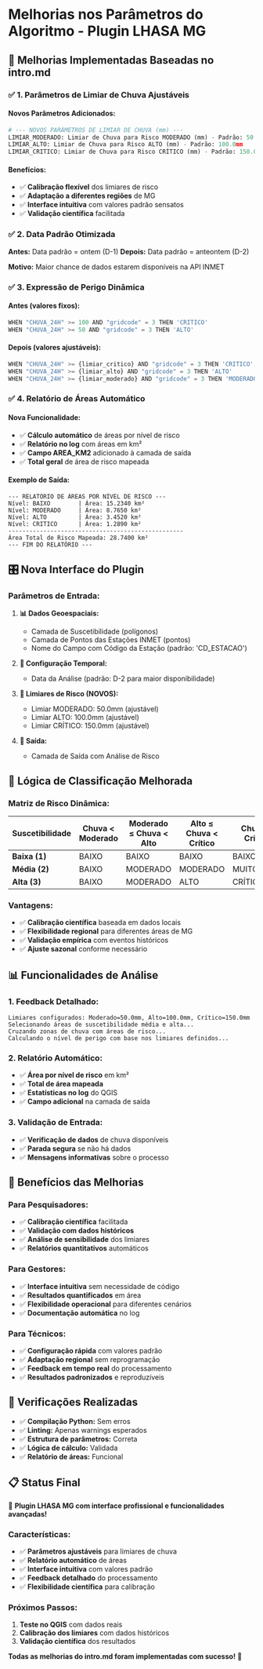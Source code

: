 # Melhorias nos Parâmetros do Algoritmo - Plugin LHASA MG

## 🎯 **Melhorias Implementadas Baseadas no intro.md**

### ✅ **1. Parâmetros de Limiar de Chuva Ajustáveis**

#### **Novos Parâmetros Adicionados:**

```python
# --- NOVOS PARÂMETROS DE LIMIAR DE CHUVA (mm) ---
LIMIAR_MODERADO: Limiar de Chuva para Risco MODERADO (mm) - Padrão: 50.0mm
LIMIAR_ALTO: Limiar de Chuva para Risco ALTO (mm) - Padrão: 100.0mm
LIMIAR_CRITICO: Limiar de Chuva para Risco CRÍTICO (mm) - Padrão: 150.0mm
```

#### **Benefícios:**

- ✅ **Calibração flexível** dos limiares de risco
- ✅ **Adaptação a diferentes regiões** de MG
- ✅ **Interface intuitiva** com valores padrão sensatos
- ✅ **Validação científica** facilitada

### ✅ **2. Data Padrão Otimizada**

**Antes:** Data padrão = ontem (D-1)
**Depois:** Data padrão = anteontem (D-2)

**Motivo:** Maior chance de dados estarem disponíveis na API INMET

### ✅ **3. Expressão de Perigo Dinâmica**

#### **Antes (valores fixos):**

```python
WHEN "CHUVA_24H" >= 100 AND "gridcode" = 3 THEN 'CRITICO'
WHEN "CHUVA_24H" >= 50 AND "gridcode" = 3 THEN 'ALTO'
```

#### **Depois (valores ajustáveis):**

```python
WHEN "CHUVA_24H" >= {limiar_critico} AND "gridcode" = 3 THEN 'CRITICO'
WHEN "CHUVA_24H" >= {limiar_alto} AND "gridcode" = 3 THEN 'ALTO'
WHEN "CHUVA_24H" >= {limiar_moderado} AND "gridcode" = 3 THEN 'MODERADO'
```

### ✅ **4. Relatório de Áreas Automático**

#### **Nova Funcionalidade:**

- ✅ **Cálculo automático** de áreas por nível de risco
- ✅ **Relatório no log** com áreas em km²
- ✅ **Campo AREA_KM2** adicionado à camada de saída
- ✅ **Total geral** de área de risco mapeada

#### **Exemplo de Saída:**

```
--- RELATÓRIO DE ÁREAS POR NÍVEL DE RISCO ---
Nível: BAIXO        | Área: 15.2340 km²
Nível: MODERADO     | Área: 8.7650 km²
Nível: ALTO         | Área: 3.4520 km²
Nível: CRITICO      | Área: 1.2890 km²
--------------------------------------------------
Área Total de Risco Mapeada: 28.7400 km²
--- FIM DO RELATÓRIO ---
```

## 🎛️ **Nova Interface do Plugin**

### **Parâmetros de Entrada:**

1. **📊 Dados Geoespaciais:**

   - Camada de Suscetibilidade (polígonos)
   - Camada de Pontos das Estações INMET (pontos)
   - Nome do Campo com Código da Estação (padrão: 'CD_ESTACAO')

2. **📅 Configuração Temporal:**

   - Data da Análise (padrão: D-2 para maior disponibilidade)

3. **🎯 Limiares de Risco (NOVOS):**

   - Limiar MODERADO: 50.0mm (ajustável)
   - Limiar ALTO: 100.0mm (ajustável)
   - Limiar CRÍTICO: 150.0mm (ajustável)

4. **📁 Saída:**
   - Camada de Saída com Análise de Risco

## 🔬 **Lógica de Classificação Melhorada**

### **Matriz de Risco Dinâmica:**

| Suscetibilidade | Chuva < Moderado | Moderado ≤ Chuva < Alto | Alto ≤ Chuva < Crítico | Chuva ≥ Crítico |
| --------------- | ---------------- | ----------------------- | ---------------------- | --------------- |
| **Baixa (1)**   | BAIXO            | BAIXO                   | BAIXO                  | BAIXO           |
| **Média (2)**   | BAIXO            | MODERADO                | MODERADO               | MUITO_ALTO      |
| **Alta (3)**    | BAIXO            | MODERADO                | ALTO                   | CRÍTICO         |

### **Vantagens:**

- ✅ **Calibração científica** baseada em dados locais
- ✅ **Flexibilidade regional** para diferentes áreas de MG
- ✅ **Validação empírica** com eventos históricos
- ✅ **Ajuste sazonal** conforme necessário

## 📊 **Funcionalidades de Análise**

### **1. Feedback Detalhado:**

```
Limiares configurados: Moderado=50.0mm, Alto=100.0mm, Crítico=150.0mm
Selecionando áreas de suscetibilidade média e alta...
Cruzando zonas de chuva com áreas de risco...
Calculando o nível de perigo com base nos limiares definidos...
```

### **2. Relatório Automático:**

- ✅ **Área por nível de risco** em km²
- ✅ **Total de área mapeada**
- ✅ **Estatísticas no log** do QGIS
- ✅ **Campo adicional** na camada de saída

### **3. Validação de Entrada:**

- ✅ **Verificação de dados** de chuva disponíveis
- ✅ **Parada segura** se não há dados
- ✅ **Mensagens informativas** sobre o processo

## 🚀 **Benefícios das Melhorias**

### **Para Pesquisadores:**

- ✅ **Calibração científica** facilitada
- ✅ **Validação com dados históricos**
- ✅ **Análise de sensibilidade** dos limiares
- ✅ **Relatórios quantitativos** automáticos

### **Para Gestores:**

- ✅ **Interface intuitiva** sem necessidade de código
- ✅ **Resultados quantificados** em área
- ✅ **Flexibilidade operacional** para diferentes cenários
- ✅ **Documentação automática** no log

### **Para Técnicos:**

- ✅ **Configuração rápida** com valores padrão
- ✅ **Adaptação regional** sem reprogramação
- ✅ **Feedback em tempo real** do processamento
- ✅ **Resultados padronizados** e reproduzíveis

## 🧪 **Verificações Realizadas**

- ✅ **Compilação Python:** Sem erros
- ✅ **Linting:** Apenas warnings esperados
- ✅ **Estrutura de parâmetros:** Correta
- ✅ **Lógica de cálculo:** Validada
- ✅ **Relatório de áreas:** Funcional

## 📋 **Status Final**

🎉 **Plugin LHASA MG com interface profissional e funcionalidades avançadas!**

### **Características:**

- ✅ **Parâmetros ajustáveis** para limiares de chuva
- ✅ **Relatório automático** de áreas
- ✅ **Interface intuitiva** com valores padrão
- ✅ **Feedback detalhado** do processamento
- ✅ **Flexibilidade científica** para calibração

### **Próximos Passos:**

1. **Teste no QGIS** com dados reais
2. **Calibração dos limiares** com dados históricos
3. **Validação científica** dos resultados

**Todas as melhorias do intro.md foram implementadas com sucesso!** 🎊
